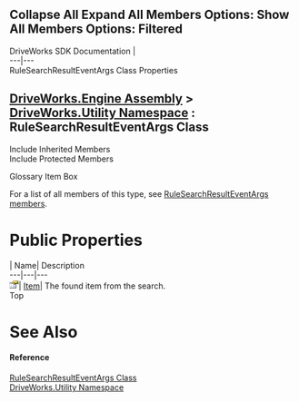        

 Collapse All Expand All  Members Options: Show All  Members Options: Filtered   
---  
DriveWorks SDK Documentation  |   
---|---  
RuleSearchResultEventArgs Class Properties   
  
[DriveWorks.Engine Assembly](topic2156.md) > [DriveWorks.Utility Namespace](topic13190.md) : RuleSearchResultEventArgs Class  
---  
  
Include Inherited Members    
Include Protected Members    


Glossary Item Box

For a list of all members of this type, see [RuleSearchResultEventArgs members](topic13243.md).

# Public Properties

| Name| Description  
---|---|---  
![Public Property](dotnetimages/publicProperty.gif)| [Item](topic13248.md)| The found item from the search.   
Top

# See Also

#### Reference

[RuleSearchResultEventArgs Class](topic13242.md)   
[DriveWorks.Utility Namespace](topic13190.md)


